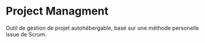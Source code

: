 Project Managment
==========

Outil de gestion de projet autohébergable, basé sur une méthode personelle issue de Scrum.
